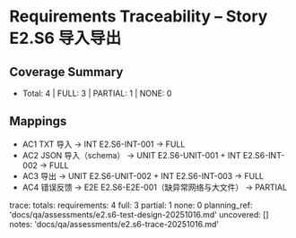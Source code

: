 # Requirements Traceability – Story E2.S6 导入导出

## Coverage Summary
- Total: 4 | FULL: 3 | PARTIAL: 1 | NONE: 0

## Mappings
- AC1 TXT 导入 → INT E2.S6-INT-001 → FULL
- AC2 JSON 导入（schema） → UNIT E2.S6-UNIT-001 + INT E2.S6-INT-002 → FULL
- AC3 导出 → UNIT E2.S6-UNIT-002 + INT E2.S6-INT-003 → FULL
- AC4 错误反馈 → E2E E2.S6-E2E-001（缺异常网络与大文件） → PARTIAL

trace:
  totals:
    requirements: 4
    full: 3
    partial: 1
    none: 0
  planning_ref: 'docs/qa/assessments/e2.s6-test-design-20251016.md'
  uncovered: []
  notes: 'docs/qa/assessments/e2.s6-trace-20251016.md'
